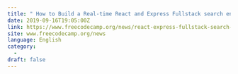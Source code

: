 ```yaml
---
title: " How to Build a Real-time React and Express Fullstack search engine with Postgres "
date: 2019-09-16T19:05:00Z
link: https://www.freecodecamp.org/news/react-express-fullstack-search-engine-with-psql/?utm_medium=RSS&utm_source=news.12bit.vn
site: www.freecodecamp.org/news
language: English
category:
  -   
draft: false
---
```

